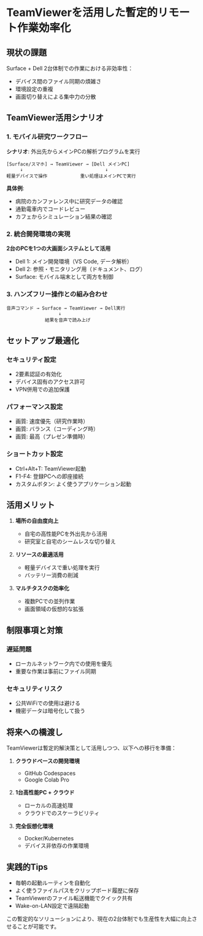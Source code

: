 # TeamViewerを活用した暫定的リモート作業効率化

## 現状の課題
Surface + Dell 2台体制での作業における非効率性：
- デバイス間のファイル同期の煩雑さ
- 環境設定の重複
- 画面切り替えによる集中力の分散

## TeamViewer活用シナリオ

### 1. モバイル研究ワークフロー
**シナリオ**: 外出先からメインPCの解析プログラムを実行

```
[Surface/スマホ] → TeamViewer → [Dell メインPC]
     ↓                              ↓
軽量デバイスで操作            重い処理はメインPCで実行
```

**具体例**:
- 病院のカンファレンス中に研究データの確認
- 通勤電車内でコードレビュー
- カフェからシミュレーション結果の確認

### 2. 統合開発環境の実現
**2台のPCを1つの大画面システムとして活用**

- Dell 1: メイン開発環境（VS Code, データ解析）
- Dell 2: 参照・モニタリング用（ドキュメント、ログ）
- Surface: モバイル端末として両方を制御

### 3. ハンズフリー操作との組み合わせ
```
音声コマンド → Surface → TeamViewer → Dell実行
                   ↓
              結果を音声で読み上げ
```

## セットアップ最適化

### セキュリティ設定
- 2要素認証の有効化
- デバイス固有のアクセス許可
- VPN併用での追加保護

### パフォーマンス設定
- 画質: 速度優先（研究作業時）
- 画質: バランス（コーディング時）
- 画質: 最高（プレゼン準備時）

### ショートカット設定
- Ctrl+Alt+T: TeamViewer起動
- F1-F4: 登録PCへの即座接続
- カスタムボタン: よく使うアプリケーション起動

## 活用メリット

1. **場所の自由度向上**
   - 自宅の高性能PCを外出先から活用
   - 研究室と自宅のシームレスな切り替え

2. **リソースの最適活用**
   - 軽量デバイスで重い処理を実行
   - バッテリー消費の削減

3. **マルチタスクの効率化**
   - 複数PCでの並列作業
   - 画面領域の仮想的な拡張

## 制限事項と対策

### 遅延問題
- ローカルネットワーク内での使用を優先
- 重要な作業は事前にファイル同期

### セキュリティリスク
- 公共WiFiでの使用は避ける
- 機密データは暗号化して扱う

## 将来への橋渡し

TeamViewerは暫定的解決策として活用しつつ、以下への移行を準備：

1. **クラウドベースの開発環境**
   - GitHub Codespaces
   - Google Colab Pro

2. **1台高性能PC + クラウド**
   - ローカルの高速処理
   - クラウドでのスケーラビリティ

3. **完全仮想化環境**
   - Docker/Kubernetes
   - デバイス非依存の作業環境

## 実践的Tips

- 毎朝の起動ルーティンを自動化
- よく使うファイルパスをクリップボード履歴に保存
- TeamViewerのファイル転送機能でクイック共有
- Wake-on-LAN設定で遠隔起動

この暫定的なソリューションにより、現在の2台体制でも生産性を大幅に向上させることが可能です。